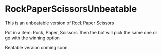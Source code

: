 # RockPaperScissorsUnbeatable

This is an unbeatable version of Rock Paper Scissors

Put in a item: Rock, Paper, Scissors
Then the bot will pick the same one or go with the winning option

Beatable veraion coming soon
